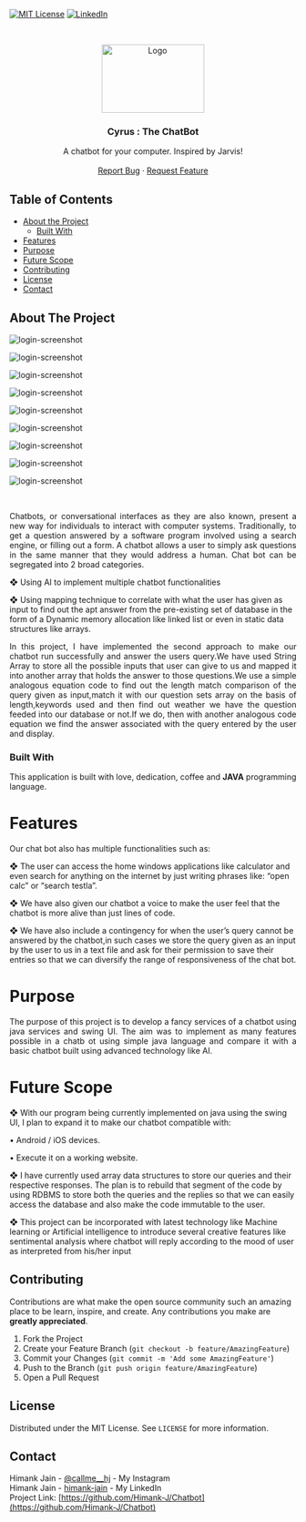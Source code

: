 [![MIT License][license-shield]][license-url]
[![LinkedIn][linkedin-shield]][linkedin-url]


<!-- PROJECT LOGO -->
<br />
<p align="center">
  <a href="https://ibb.co/sC0TMQV">
    <img src="https://miro.medium.com/max/3960/1*wePl7h5pIOWFayxMTsGTxQ.jpeg" alt="Logo" width="180" height="120">
  </a>

  <h3 align="center">Cyrus : The ChatBot</h3>

  <p align="center">
    A chatbot for your computer. Inspired by Jarvis!
    <br />
    <br />
    <a href="https://github.com/Himank-J/">Report Bug</a>
    ·
    <a href="https://github.com/Himank-J/">Request Feature</a>
  </p>
</p>

<!-- TABLE OF CONTENTS -->
## Table of Contents

* [About the Project](#about-the-project)
  * [Built With](#built-with)
* [Features](#features)
* [Purpose](#purpose)
* [Future Scope](#future-scope)
* [Contributing](#contributing)
* [License](#license)
* [Contact](#contact)

<!-- ABOUT THE PROJECT -->
## About The Project
![login-screenshot](githubimg/1.JPG)

![login-screenshot](githubimg/2.JPG)

![login-screenshot](githubimg/3.JPG)

![login-screenshot](githubimg/4.JPG)

![login-screenshot](githubimg/5.JPG)

![login-screenshot](githubimg/6.JPG)

![login-screenshot](githubimg/7.JPG)

![login-screenshot](githubimg/8.JPG)

![login-screenshot](githubimg/9.JPG)

<br />
<p align="justify">Chatbots, or conversational interfaces as they are also known, present a new way for 
individuals to interact with computer systems. Traditionally, to get a question answered by a 
software program involved using a search engine, or filling out a form. A chatbot allows a user 
to simply ask questions in the same manner that they would address a human.
Chat bot can be segregated into 2 broad categories.</p>
  
❖ Using AI to implement multiple chatbot functionalities
  
❖ Using mapping technique to correlate with what the user has given as input to find out 
the apt answer from the pre-existing set of database in the form of a Dynamic memory 
allocation like linked list or even in static data structures like arrays.

<p align="justify">In this project, I have implemented the second approach to make our chatbot run successfully 
and answer the users query.We have used String Array to store all the possible inputs that user 
can give to us and mapped it into another array that holds the answer to those questions.We use 
a simple analogous equation code to find out the length match comparison of the query given 
as input,match it with our question sets array on the basis of length,keywords used and then 
find out weather we have the question feeded into our database or not.If we do, then with 
another analogous code equation we find the answer associated with the query entered by the 
user and display.</p>

### Built With
This application is built with love, dedication, coffee and **JAVA** programming language.

# Features
<p align="justify">Our chat bot also has multiple functionalities such as:
  
❖ The user can access the home windows applications like calculator and even search for 
anything on the internet by just writing phrases like: “open calc” or “search testla”.
  
❖ We have also given our chatbot a voice to make the user feel that the chatbot is more 
alive than just lines of code.
  
❖ We have also include a contingency for when the user’s query cannot be answered by 
the chatbot,in such cases we store the query given as an input by the user to us in a text 
file and ask for their permission to save their entries so that we can diversify the range 
of responsiveness of the chat bot.</p>

<!-- Purpose -->
# Purpose 
<p align="justify">The purpose of this project is to develop a fancy services of a chatbot using java services and swing UI. The aim was to implement as many features possible in a chatb ot using simple java language and compare it with a basic chatbot built using advanced technology like AI.</p>
  
<!-- Future Scope -->
# Future Scope
❖ With our program being currently implemented on java using the swing UI, I plan to expand it 
to make our chatbot compatible with:

• Android / iOS devices.

• Execute it on a working website.
  
❖ I have currently used array data structures to store our queries and their respective responses. The
plan is to rebuild that segment of the code by using RDBMS to store both the queries and the 
replies so that we can easily access the database and also make the code immutable to the user.
  
❖ This project can be incorporated with latest technology like Machine learning or Artificial 
intelligence to introduce several creative features like sentimental analysis where chatbot will 
reply according to the mood of user as interpreted from his/her input

<!-- CONTRIBUTING -->
## Contributing

Contributions are what make the open source community such an amazing place to be learn, inspire, and create. Any contributions you make are **greatly appreciated**.

1. Fork the Project
2. Create your Feature Branch (`git checkout -b feature/AmazingFeature`)
3. Commit your Changes (`git commit -m 'Add some AmazingFeature'`)
4. Push to the Branch (`git push origin feature/AmazingFeature`)
5. Open a Pull Request

<!-- LICENSE -->
## License

Distributed under the MIT License. See `LICENSE` for more information.

<!-- CONTACT -->
## Contact

Himank Jain - [@callme__hj](https://instagram.com/callme__hj) - My Instagram <br />
Himank Jain - [himank-jain](https://www.linkedin.com/in/himank-jain/) - My LinkedIn  <br />
Project Link: [https://github.com/Himank-J/Chatbot](https://github.com/Himank-J/Chatbot)


<!-- MARKDOWN LINKS & IMAGES -->
<!-- https://www.markdownguide.org/basic-syntax/#reference-style-links -->

[license-shield]: https://img.shields.io/github/license/othneildrew/Best-README-Template.svg?style=flat-square
[license-url]: https://github.com/othneildrew/Best-README-Template/blob/master/LICENSE.txt
[linkedin-shield]: https://img.shields.io/badge/-LinkedIn-black.svg?style=flat-square&logo=linkedin&colorB=555
[linkedin-url]: https://www.linkedin.com/in/himank-jain/
[product-screenshot]: images/search.png
